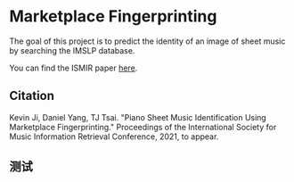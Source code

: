 # Marketplace Fingerprinting

The goal of this project is to predict the identity of an image of sheet music by searching the IMSLP database.

You can find the ISMIR paper [here](http://pages.hmc.edu/ttsai/assets/ImprovedSheetID_ismir2021.pdf).

## Citation

Kevin Ji, Daniel Yang, TJ Tsai. "Piano Sheet Music Identification Using Marketplace Fingerprinting." Proceedings of the International Society for Music Information Retrieval Conference, 2021, to appear.

## 测试